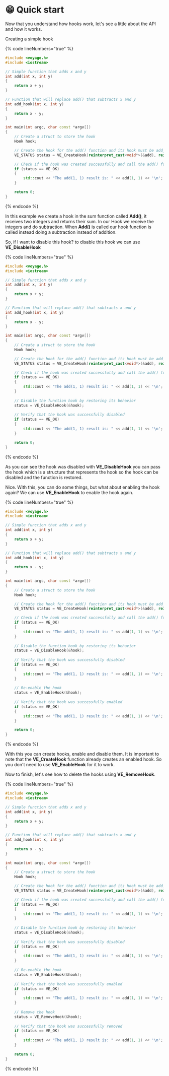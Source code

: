 # 😁 Quick start

Now that you understand how hooks work, let's see a little about the API and how it works.

Creating a simple hook

{% code lineNumbers="true" %}
```cpp
#include <voyage.h>
#include <iostream>

// Simple function that adds x and y
int add(int x, int y) 
{ 
    return x + y;
}

// Function that will replace add() that subtracts x and y
int add_hook(int x, int y)
{ 
    return x - y;
}

int main(int argc, char const *argv[])
{
    // Create a struct to store the hook
    Hook hook;

    // Create the hook for the add() function and its hook must be add_hook() the hook must be stored in hook
    VE_STATUS status = VE_CreateHook(reinterpret_cast<void*>(&add), reinterpret_cast<void*>(&add_hook), &hook);

    // Check if the hook was created successfully and call the add() function
    if (status == VE_OK)
    {   
        std::cout << "The add(1, 1) result is: " << add(1, 1) << '\n'; // 0
    } 

    return 0;
}
```
{% endcode %}

In this example we create a hook in the sum function called **Add()**, it receives two integers and returns their sum. In our Hook we receive the integers and do subtraction. When **Add()** is called our hook function is called instead doing a subtraction instead of addition.

So, if I want to disable this hook? to disable this hook we can use **VE\_DisableHook**

{% code lineNumbers="true" %}
```cpp
#include <voyage.h>
#include <iostream>

// Simple function that adds x and y
int add(int x, int y) 
{ 
    return x + y;
}

// Function that will replace add() that subtracts x and y
int add_hook(int x, int y)
{ 
    return x - y;
}

int main(int argc, char const *argv[])
{
    // Create a struct to store the hook
    Hook hook;

    // Create the hook for the add() function and its hook must be add_hook() the hook must be stored in hook
    VE_STATUS status = VE_CreateHook(reinterpret_cast<void*>(&add), reinterpret_cast<void*>(&add_hook), &hook);

    // Check if the hook was created successfully and call the add() function
    if (status == VE_OK)
    {   
        std::cout << "The add(1, 1) result is: " << add(1, 1) << '\n'; // 0
    } 
    
    // Disable the function hook by restoring its behavior
    status = VE_DisableHook(&hook);
    
    // Verify that the hook was successfully disabled
    if (status == VE_OK)
    {
        std::cout << "The add(1, 1) result is: " << add(1, 1) << '\n'; // 2
    }

    return 0;
}
```
{% endcode %}

As you can see the hook was disabled with **VE\_DisableHook** you can pass the hook which is a structure that represents the hook so the hook can be disabled and the function is restored.

Nice. With this, you can do some things, but what about enabling the hook again? We can use **VE\_EnableHook** to enable the hook again.

{% code lineNumbers="true" %}
```cpp
#include <voyage.h>
#include <iostream>

// Simple function that adds x and y
int add(int x, int y) 
{ 
    return x + y;
}

// Function that will replace add() that subtracts x and y
int add_hook(int x, int y)
{ 
    return x - y;
}

int main(int argc, char const *argv[])
{
    // Create a struct to store the hook
    Hook hook;

    // Create the hook for the add() function and its hook must be add_hook() the hook must be stored in hook
    VE_STATUS status = VE_CreateHook(reinterpret_cast<void*>(&add), reinterpret_cast<void*>(&add_hook), &hook);

    // Check if the hook was created successfully and call the add() function
    if (status == VE_OK)
    {   
        std::cout << "The add(1, 1) result is: " << add(1, 1) << '\n'; // 0
    } 
    
    // Disable the function hook by restoring its behavior
    status = VE_DisableHook(&hook);
    
    // Verify that the hook was successfully disabled
    if (status == VE_OK)
    {
        std::cout << "The add(1, 1) result is: " << add(1, 1) << '\n'; // 2
    }
    
    // Re-enable the hook
    status = VE_EnableHook(&hook);
    
    // Verify that the hook was successfully enabled
    if (status == VE_OK)
    {   
        std::cout << "The add(1, 1) result is: " << add(1, 1) << '\n'; // 0
    } 

    return 0;
}
```
{% endcode %}

With this you can create hooks, enable and disable them. It is important to note that the **VE\_CreateHook** function already creates an enabled hook. So you don't need to use **VE\_EnableHook** for it to work.

Now to finish, let's see how to delete the hooks using **VE\_RemoveHook**.

{% code lineNumbers="true" %}
```cpp
#include <voyage.h>
#include <iostream>

// Simple function that adds x and y
int add(int x, int y) 
{ 
    return x + y;
}

// Function that will replace add() that subtracts x and y
int add_hook(int x, int y)
{ 
    return x - y;
}

int main(int argc, char const *argv[])
{
    // Create a struct to store the hook
    Hook hook;

    // Create the hook for the add() function and its hook must be add_hook() the hook must be stored in hook
    VE_STATUS status = VE_CreateHook(reinterpret_cast<void*>(&add), reinterpret_cast<void*>(&add_hook), &hook);

    // Check if the hook was created successfully and call the add() function
    if (status == VE_OK)
    {   
        std::cout << "The add(1, 1) result is: " << add(1, 1) << '\n'; // 0
    } 
    
    // Disable the function hook by restoring its behavior
    status = VE_DisableHook(&hook);
    
    // Verify that the hook was successfully disabled
    if (status == VE_OK)
    {
        std::cout << "The add(1, 1) result is: " << add(1, 1) << '\n'; // 2
    }
    
    // Re-enable the hook
    status = VE_EnableHook(&hook);
    
    // Verify that the hook was successfully enabled
    if (status == VE_OK)
    {   
        std::cout << "The add(1, 1) result is: " << add(1, 1) << '\n'; // 0
    }
    
    // Remove the hook
    status = VE_RemoveHook(&hook);
    
    // Verify that the hook was successfully removed
    if (status == VE_OK)
    {
        std::cout << "The add(1, 1) result is: " << add(1, 1) << '\n'; // 2
    }
    
    return 0;
}
```
{% endcode %}
